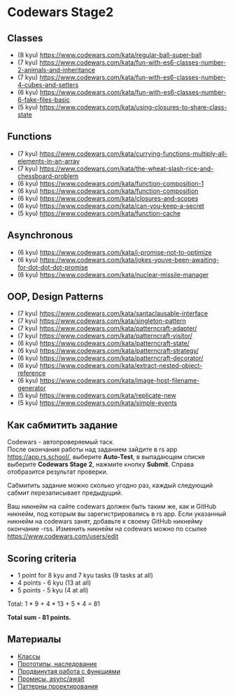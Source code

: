 # Codewars Stage2

## Classes

* (8 kyu) https://www.codewars.com/kata/regular-ball-super-ball
* (7 kyu) https://www.codewars.com/kata/fun-with-es6-classes-number-2-animals-and-inheritance
* (7 kyu) https://www.codewars.com/kata/fun-with-es6-classes-number-4-cubes-and-setters
* (6 kyu) https://www.codewars.com/kata/fun-with-es6-classes-number-6-fake-files-basic
* (5 kyu) https://www.codewars.com/kata/using-closures-to-share-class-state

## Functions

* (7 kyu) https://www.codewars.com/kata/currying-functions-multiply-all-elements-in-an-array
* (7 kyu) https://www.codewars.com/kata/the-wheat-slash-rice-and-chessboard-problem
* (6 kyu) https://www.codewars.com/kata/function-composition-1
* (6 kyu) https://www.codewars.com/kata/function-composition
* (6 kyu) https://www.codewars.com/kata/closures-and-scopes
* (6 kyu) https://www.codewars.com/kata/can-you-keep-a-secret
* (5 kyu) https://www.codewars.com/kata/function-cache

## Asynchronous

* (6 kyu) https://www.codewars.com/kata/i-promise-not-to-optimize
* (6 kyu) https://www.codewars.com/kata/jokes-youve-been-awaiting-for-dot-dot-dot-promise
* (6 kyu) https://www.codewars.com/kata/nuclear-missile-manager

## OOP, Design Patterns

* (7 kyu) https://www.codewars.com/kata/santaclausable-interface
* (7 kyu) https://www.codewars.com/kata/singleton-pattern
* (7 kyu) https://www.codewars.com/kata/patterncraft-adapter/
* (7 kyu) https://www.codewars.com/kata/patterncraft-visitor/
* (6 kyu) https://www.codewars.com/kata/patterncraft-state/
* (6 kyu) https://www.codewars.com/kata/patterncraft-strategy/
* (6 kyu) https://www.codewars.com/kata/patterncraft-decorator/
* (6 kyu) https://www.codewars.com/kata/extract-nested-object-reference 
* (6 kyu) https://www.codewars.com/kata/image-host-filename-generator
* (5 kyu) https://www.codewars.com/kata/replicate-new 
* (5 kyu) https://www.codewars.com/kata/simple-events

## Как сабмитить задание
Codewars - автопроверяемый таск.  
После окончания работы над заданием зайдите в rs app https://app.rs.school/, выберите **Auto-Test**, в выпадающем списке выберите **Codewars Stage 2**, нажмите кнопку **Submit**. Справа отобразится результат проверки.  

Сабмитить задание можно сколько угодно раз, каждый следующий сабмит перезаписывает предыдущий.

Ваш никнейм на сайте codewars должен быть таким же, как и GitHub никнейм, под которым вы зарегистрировались в rs app. Если указанный никнейм на codewars занят, добавьте к своему GitHub никнейму окончание -rss. Изменить никнейм на codewars можно по ссылке https://www.codewars.com/users/edit

## Scoring criteria

*  1 point for 8 kyu and 7 kyu tasks (9 tasks at all)
*  4 points - 6 kyu (13 at all)
*  5 points - 5 kyu (4 at all)

Total: 1 * 9 + 4 * 13 + 5 * 4  = 81

**Total sum - 81 points.**


## Материалы

- [Классы](https://learn.javascript.ru/classes)
- [Прототипы, наследование](https://learn.javascript.ru/prototypes)
- [Продвинутая работа с функциями](https://learn.javascript.ru/advanced-functions)
- [Промисы, async/await](https://learn.javascript.ru/async)
- [Паттерны проектирования](https://refactoring.guru/ru/design-patterns)
